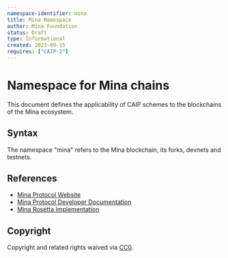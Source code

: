 ```yaml
---
namespace-identifier: mina
title: Mina Namespace
author: Mina Foundation
status: Draft
type: Informational
created: 2023-09-15
requires: ["CAIP-2"]
---
```


# Namespace for Mina chains

This document defines the applicability of CAIP schemes to the blockchains of
the Mina ecosystem.

## Syntax

The namespace "mina" refers to the Mina blockchain, its forks, devnets and testnets.

## References

- [Mina Protocol Website][]
- [Mina Protocol Developer Documentation][]
- [Mina Rosetta Implementation][] 

[CAIP-2]: https://ChainAgnostic.org/CAIPs/caip-2
[Mina Protocol Website]: https://minaprotocol.com/
[Mina Protocol Developer Documentation]: https://docs.minaprotocol.com/
[Mina Rosetta Implementation]: https://docs.minaprotocol.com/node-operators/rosetta

## Copyright

Copyright and related rights waived
via [CC0](https://creativecommons.org/publicdomain/zero/1.0/).